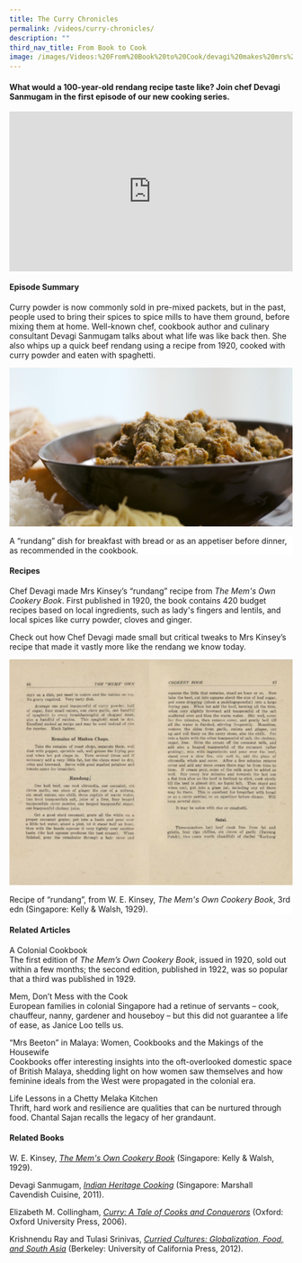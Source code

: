 ```yaml
---
title: The Curry Chronicles
permalink: /videos/curry-chronicles/
description: ""
third_nav_title: From Book to Cook
image: /images/Videos:%20From%20Book%20to%20Cook/devagi%20makes%20mrs%20kinseys%20rendang%202.png
---
```

#### What would a 100-year-old rendang recipe taste like? Join chef Devagi Sanmugam in the first episode of our new cooking series.

<style>.embed-container {position: relative; padding-bottom: 56.25%; height: 0; overflow: hidden; max-width: 100%; } .embed-container iframe, .embed-container object, .embed-container embed { position: absolute; top: 0; left: 0; width: 100%; height: 100%; }</style><div class='embed-container'><iframe src="https://www.youtube.com/embed/2uItjxmte3E" frameborder='0' allowfullscreen></iframe></div>


#### **Episode Summary** ####
Curry powder is now commonly sold in pre-mixed packets, but in the past, people used to bring their spices to spice mills to have them ground, before mixing them at home. Well-known chef, cookbook author and culinary consultant Devagi Sanmugam talks about what life was like back then. She also whips up a quick beef rendang using a recipe from 1920, cooked with curry powder and eaten with spaghetti.

![](/images/Videos:%20From%20Book%20to%20Cook/rendang%20mems%20own%20cookery%20book.png)
<div style="background-color: white;">A “rundang” dish for breakfast with bread or as an appetiser before dinner, as recommended in the cookbook.</div>
  
#### **Recipes**
Chef Devagi made Mrs Kinsey’s “rundang” recipe from *The Mem's Own Cookery Book*. First published in 1920, the book contains 420 budget recipes based on local ingredients, such as lady's fingers and lentils, and local spices like curry powder, cloves and ginger.


Check out how 
<a style="text-decoration: none;" href="https://devagisanmugam.com/2022/01/devagis-beef-rendang/" target="_blank"> Chef Devagi</a> made small but critical tweaks to Mrs Kinsey’s recipe that made it vastly more like the rendang we know today.

![](/images/Videos:%20From%20Book%20to%20Cook/Rundang-Mems%20Own%20Cookery%20Book.png)
<div style="background-color: white;">Recipe of “rundang”, from W. E. Kinsey, <i>The Mem's Own Cookery Book</i>, 3rd edn (Singapore: Kelly & Walsh, 1929).</div>


#### **Related Articles**
<a style="text-decoration: none;" href="/vol-11/issue-4/jan-mar-2016/mems-cookery-book-william-edward-kinsey"> A Colonial Cookbook</a>
<br>The first edition of *The Mem’s Own Cookery Book*, issued in 1920, sold out within a few months; the second edition, published in 1922, was so popular that a third was published in 1929.

<a style="text-decoration: none;" href="/vol-12/issue-2/jul-sep-2016/dontmesswiththecook"> Mem, Don’t Mess with the Cook</a>
<br>European families in colonial Singapore had a retinue of servants – cook, chauffeur, nanny, gardener and houseboy – but this did not guarantee a life of ease, as Janice Loo tells us.

<a style="text-decoration: none;" href="/vol-9/issue-3/oct-dec-2013/beeton-women-cookbooks-housewives"> “Mrs Beeton” in Malaya: Women, Cookbooks and the Makings of the Housewife</a>
<br>Cookbooks offer interesting insights into the oft-overlooked domestic space of British Malaya, shedding light on how women saw themselves and how feminine ideals from the West were propagated in the colonial era.

<a style="text-decoration: none;" href="/vol-14/issue-4/jan-mar-2019/life-lson-chetty-m-k/"> Life Lessons in a Chetty Melaka Kitchen</a>
<br> Thrift, hard work and resilience are qualities that can be nurtured through food. Chantal Sajan recalls the legacy of her grandaunt.


#### **Related Books**
W. E. Kinsey, [*The Mem's Own Cookery Book*](https://eservice.nlb.gov.sg/item_holding.aspx?bid=5232525) (Singapore: Kelly & Walsh, 1929).

Devagi Sanmugam, *[Indian Heritage Cooking](https://eservice.nlb.gov.sg/item_holding.aspx?bid=13992386)* (Singapore: Marshall Cavendish Cuisine, 2011).

Elizabeth M. Collingham, *[Curry: A Tale of Cooks and Conquerors](https://eservice.nlb.gov.sg/item_holding.aspx?bid=12728802)* (Oxford: Oxford University Press, 2006).

Krishnendu Ray and Tulasi Srinivas, *[Curried Cultures: Globalization, Food, and South Asia](https://eservice.nlb.gov.sg/item_holding.aspx?bid=200125930)*
(Berkeley: University of California Press, 2012).

